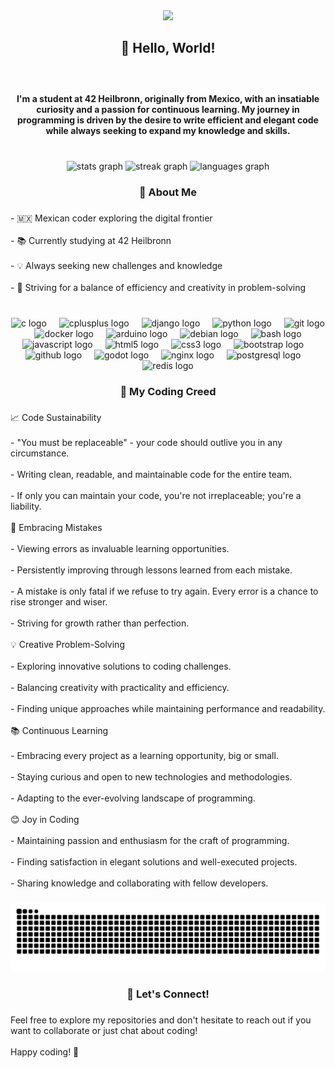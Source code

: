 <div align="center">
  <img height="250" src="https://i.imgur.com/okmNSlY.gif"  />
</div>

###

<h2 align="center">👋 Hello, World!</h2>

###

<br clear="both">

<h4 align="center">I'm a student at 42 Heilbronn, originally from Mexico, with an insatiable curiosity and a passion for continuous learning. My journey in programming is driven by the desire to write efficient and elegant code while always seeking to expand my knowledge and skills.</h4>

###

<br clear="both">

<div align="center">
  <img src="https://github-readme-stats.vercel.app/api?username=JorFik&hide_title=false&hide_rank=false&show_icons=true&include_all_commits=true&count_private=true&disable_animations=false&theme=gruvbox&locale=en&hide_border=false" height="150" alt="stats graph"  />
  <img src="https://streak-stats.demolab.com?user=JorFik&locale=en&mode=weekly&theme=gruvbox&hide_border=false&border_radius=5" height="150" alt="streak graph"  />
  <img src="https://github-readme-stats.vercel.app/api/top-langs?username=JorFik&locale=en&hide_title=true&layout=compact&card_width=320&langs_count=5&theme=gruvbox&hide_border=false" height="150" alt="languages graph"  />
</div>

###

<h3 align="center">🚀 About Me</h3>

###

<p align="left">-    🇲🇽 Mexican coder exploring the digital frontier<br><br> -   📚 Currently studying at 42 Heilbronn<br><br>  -  💡 Always seeking new challenges and knowledge<br><br>-    🧠 Striving for a balance of efficiency and creativity in problem-solving</p>

###

<br clear="both">

<div align="center">
  <img src="https://cdn.jsdelivr.net/gh/devicons/devicon/icons/c/c-original.svg" height="30" alt="c logo"  />
  <img width="12" />
  <img src="https://cdn.jsdelivr.net/gh/devicons/devicon/icons/cplusplus/cplusplus-plain.svg" height="30" alt="cplusplus logo"  />
  <img width="12" />
  <img src="https://cdn.jsdelivr.net/gh/devicons/devicon/icons/django/django-plain.svg" height="30" alt="django logo"  />
  <img width="12" />
  <img src="https://cdn.jsdelivr.net/gh/devicons/devicon/icons/python/python-original.svg" height="30" alt="python logo"  />
  <img width="12" />
  <img src="https://cdn.jsdelivr.net/gh/devicons/devicon/icons/git/git-plain-wordmark.svg" height="30" alt="git logo"  />
  <img width="12" />
  <img src="https://cdn.jsdelivr.net/gh/devicons/devicon/icons/docker/docker-original.svg" height="30" alt="docker logo"  />
  <img width="12" />
  <img src="https://cdn.jsdelivr.net/gh/devicons/devicon/icons/arduino/arduino-original.svg" height="30" alt="arduino logo"  />
  <img width="12" />
  <img src="https://cdn.jsdelivr.net/gh/devicons/devicon/icons/debian/debian-original.svg" height="30" alt="debian logo"  />
  <img width="12" />
  <img src="https://cdn.jsdelivr.net/gh/devicons/devicon/icons/bash/bash-original.svg" height="30" alt="bash logo"  />
  <img width="12" />
  <img src="https://cdn.jsdelivr.net/gh/devicons/devicon/icons/javascript/javascript-original.svg" height="30" alt="javascript logo"  />
  <img width="12" />
  <img src="https://cdn.jsdelivr.net/gh/devicons/devicon/icons/html5/html5-original.svg" height="30" alt="html5 logo"  />
  <img width="12" />
  <img src="https://cdn.jsdelivr.net/gh/devicons/devicon/icons/css3/css3-original.svg" height="30" alt="css3 logo"  />
  <img width="12" />
  <img src="https://cdn.jsdelivr.net/gh/devicons/devicon/icons/bootstrap/bootstrap-original.svg" height="30" alt="bootstrap logo"  />
  <img width="12" />
  <img src="https://cdn.jsdelivr.net/gh/devicons/devicon/icons/github/github-original.svg" height="30" alt="github logo"  />
  <img width="12" />
  <img src="https://cdn.jsdelivr.net/gh/devicons/devicon/icons/godot/godot-original.svg" height="30" alt="godot logo"  />
  <img width="12" />
  <img src="https://cdn.jsdelivr.net/gh/devicons/devicon/icons/nginx/nginx-original.svg" height="30" alt="nginx logo"  />
  <img width="12" />
  <img src="https://cdn.jsdelivr.net/gh/devicons/devicon/icons/postgresql/postgresql-original.svg" height="30" alt="postgresql logo"  />
  <img width="12" />
  <img src="https://cdn.jsdelivr.net/gh/devicons/devicon/icons/redis/redis-original.svg" height="30" alt="redis logo"  />
</div>

###

<h3 align="center">📜 My Coding Creed</h3>

###

<p align="left">📈 Code Sustainability<br><br>-    "You must be replaceable" - your code should outlive you in any circumstance.<br><br>-    Writing clean, readable, and maintainable code for the entire team.<br><br>-    If only you can maintain your code, you're not irreplaceable; you're a liability.<br><br>🚨  Embracing Mistakes<br><br>-    Viewing errors as invaluable learning opportunities.<br><br>-    Persistently improving through lessons learned from each mistake.<br><br>-    A mistake is only fatal if we refuse to try again. Every error is a chance to rise stronger and wiser.<br><br>-    Striving for growth rather than perfection.<br><br>💡 Creative Problem-Solving<br><br>-    Exploring innovative solutions to coding challenges.<br><br>-    Balancing creativity with practicality and efficiency.<br><br>-    Finding unique approaches while maintaining performance and readability.<br><br>📚 Continuous Learning<br><br>-    Embracing every project as a learning opportunity, big or small.<br><br>-    Staying curious and open to new technologies and methodologies.<br><br>-    Adapting to the ever-evolving landscape of programming.<br><br>😊 Joy in Coding<br><br>-    Maintaining passion and enthusiasm for the craft of programming.<br><br>-    Finding satisfaction in elegant solutions and well-executed projects.<br><br>-    Sharing knowledge and collaborating with fellow developers.</p>

###

<img src="https://raw.githubusercontent.com/JorFik/JorFik/output/snake.svg" alt="Snake animation" />

###

<h3 align="center">🤝 Let's Connect!</h3>

###

<p align="left">Feel free to explore my repositories and don't hesitate to reach out if you want to collaborate or just chat about coding!<br><br>Happy coding! 🚀</p>

###
